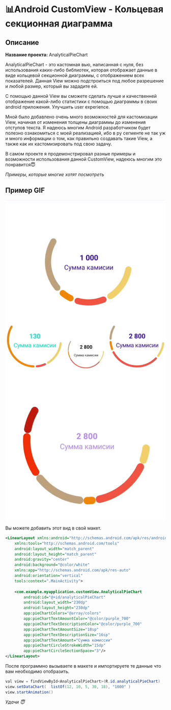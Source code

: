 # 📊Android CustomView - Кольцевая секционная диаграмма
## Описание

**Название проекта:** AnalyticalPieChart

AnalyticalPieChart - это кастомная вью, написанная с нуля, без использования каких-либо библиотек, которая отображает данные в виде кольцевой секционной диаграммы, с отображением всех показателей. Данная View можно подстроиться под любое разрешение и любой размер, который вы зададите ей.

С помощью данной View вы сможете сделать лучше и качественней отображение какой-либо статистики с помощью диаграммы в своих android приложения. Улучшить user experience.

Мной было добавлено очень много возможностей для кастомизации View, начиная от изменения толщены диаграммы до изменения отступов текста.
Я надеюсь многим Android разработчиком будет полезно ознакомиться с моей реализацией, ибо в ру сегменте не так уж и много информации о том, как правильно создавать такие View, а также как их кастомизировать под свою задачу.

В самом проекте я продемонстрировал разные примеры и возможности использования данной CustomView, надеюсь многим это понравится😇

*Примеры, которые многие хотят посмотреть*

## **Пример GIF**
![Пример_1](https://github.com/Maksim002/AnalyticalPieChart/blob/main/imgs/example_1.gif)

Вы можете добавить этот вид в свой макет.

```xml
<LinearLayout xmlns:android="http://schemas.android.com/apk/res/android"
    xmlns:tools="http://schemas.android.com/tools"
    android:layout_width="match_parent"
    android:layout_height="match_parent"
    android:gravity="center"
    android:background="@color/white"
    xmlns:app="http://schemas.android.com/apk/res-auto"
    android:orientation="vertical"
    tools:context=".MainActivity">

    <com.example.myapplication.customView.AnalyticalPieChart
        android:id="@+id/analyticalPieChart"
        android:layout_width="230dp"
        android:layout_height="230dp"
        app:pieChartColors="@array/colors"
        app:pieChartTextAmountColor="@color/purple_700"
        app:pieChartTextDescriptionColor="@color/purple_700"
        app:pieChartTextAmountSize="18sp"
        app:pieChartTextDescriptionSize="16sp"
        app:pieChartTextAmount="Сумма комиссии"
        app:pieChartCircleStrokeWidth="15dp"
        app:pieChartCircleSectionSpace="3"/>
</LinearLayout>
```

После программно вызываете в макете и импортируете те данные что вам необходимо отобразить.

```java
val view = findViewById<AnalyticalPieChart>(R.id.analyticalPieChart)
view.setDataChart(  listOf(12, 10, 5, 30, 18), "1000" )
view.startAnimation()
```

*Удачи 😇*
